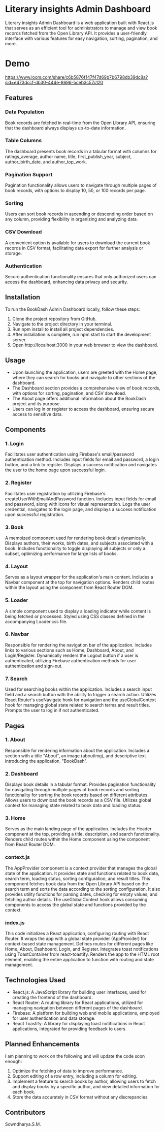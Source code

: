 # Literary insights Admin Dashboard

Literary insights Admin Dashboard is a web application built with React.js that serves as an efficient tool for administrators to manage and view book records fetched from the Open Library API. It provides a user-friendly interface with various features for easy navigation, sorting, pagination, and more.

# Demo

https://www.loom.com/share/c6b5876f147f47d69b7b6798db39dc8a?sid=e473dccf-db30-444e-8696-bceb3c57c120

## Features
### Data Population
Book records are fetched in real-time from the Open Library API, ensuring that the dashboard always displays up-to-date information.

### Table Columns
The dashboard presents book records in a tabular format with columns for ratings_average, author name, title, first_publish_year, subject, author_birth_date, and author_top_work.

### Pagination Support
Pagination functionality allows users to navigate through multiple pages of book records, with options to display 10, 50, or 100 records per page.

### Sorting
Users can sort book records in ascending or descending order based on any column, providing flexibility in organizing and analyzing data.

### CSV Download
A convenient option is available for users to download the current book records in CSV format, facilitating data export for further analysis or storage.

### Authentication
Secure authentication functionality ensures that only authorized users can access the dashboard, enhancing data privacy and security.

## Installation

To run the BookDash Admin Dashboard locally, follow these steps:

1. Clone the project repository from GitHub.
2. Navigate to the project directory in your terminal.
3. Run npm install to install all project dependencies.
4. After installation is complete, run npm start to start the development server.
5. Open http://localhost:3000 in your web browser to view the dashboard.

## Usage

- Upon launching the application, users are greeted with the Home page, where they can search for books and navigate to other sections of the dashboard.
- The Dashboard section provides a comprehensive view of book records, with options for sorting, pagination, and CSV download.
- The About page offers additional information about the BookDash project and its purpose.
- Users can log in or register to access the dashboard, ensuring secure access to sensitive data.

## Components

### 1. Login
Facilitates user authentication using Firebase's email/password authentication method. Includes input fields for email and password, a login button, and a link to register. Displays a success notification and navigates the user to the home page upon successful login.

### 2. Register
Facilitates user registration by utilizing Firebase's createUserWithEmailAndPassword function. Includes input fields for email and password, along with icons for visual representation. Logs the user credential, navigates to the login page, and displays a success notification upon successful registration.

### 3. Book
A memoized component used for rendering book details dynamically. Displays authors, their works, birth dates, and subjects associated with a book. Includes functionality to toggle displaying all subjects or only a subset, optimizing performance for large lists of books.

### 4. Layout
Serves as a layout wrapper for the application's main content. Includes a Navbar component at the top for navigation options. Renders child routes within the layout using the <Outlet /> component from React Router DOM.

### 5. Loader
A simple component used to display a loading indicator while content is being fetched or processed. Styled using CSS classes defined in the accompanying Loader.css file.

### 6. Navbar
Responsible for rendering the navigation bar of the application. Includes links to various sections such as Home, Dashboard, About, and Login/Register. Dynamically renders the Logout button if a user is authenticated, utilizing Firebase authentication methods for user authentication and sign-out.

### 7. Search
Used for searching books within the application. Includes a search input field and a search button with the ability to trigger a search action. Utilizes React Router's useNavigate hook for navigation and the useGlobalContext hook for managing global state related to search terms and result titles. Prompts the user to log in if not authenticated.

## Pages
### 1. About
Responsible for rendering information about the application. Includes a section with a title "About", an image (aboutImg), and descriptive text introducing the application, "BookDash".

### 2. Dashboard
Displays book details in a tabular format. Provides pagination functionality for navigating through multiple pages of book records and sorting functionality for sorting the book records based on different attributes. Allows users to download the book records as a CSV file. Utilizes global context for managing state related to book data and loading status.

### 3. Home
Serves as the main landing page of the application. Includes the Header component at the top, providing a title, description, and search functionality. Renders child routes within the Home component using the <Outlet /> component from React Router DOM.

### context.js
The AppProvider component is a context provider that manages the global state of the application. It provides state and functions related to book data, search term, loading status, sorting configuration, and result titles. This component fetches book data from the Open Library API based on the search term and sorts the data according to the sorting configuration. It also provides utility functions for parsing dates, checking for empty values, and fetching author details. The useGlobalContext hook allows consuming components to access the global state and functions provided by the context.

### index.js
This code initializes a React application, configuring routing with React Router. It wraps the app with a global state provider (AppProvider) for context-based state management. Defines routes for different pages like Home, About, Dashboard, Login, and Register. Integrates toast notifications using ToastContainer from react-toastify. Renders the app to the HTML root element, enabling the entire application to function with routing and state management.

## Technologies Used
- React.js: A JavaScript library for building user interfaces, used for creating the frontend of the dashboard.
- React Router: A routing library for React applications, utilized for managing navigation between different pages of the dashboard.
- Firebase: A platform for building web and mobile applications, employed for user authentication and data storage.
- React Toastify: A library for displaying toast notifications in React applications, integrated for providing feedback to users.

## Planned Enhancements

I am planning to work on the following and will update the code soon enough:

1. Optimize the fetching of data to improve performance.
2. Support editing of a row entry, including a column for editing.
3. Implement a feature to search books by author, allowing users to fetch and display books by a specific author, and view detailed information for each book.
4. Store the data accurately in CSV format without any discrepancies

## Contributors
Sowndharya.S.M.

